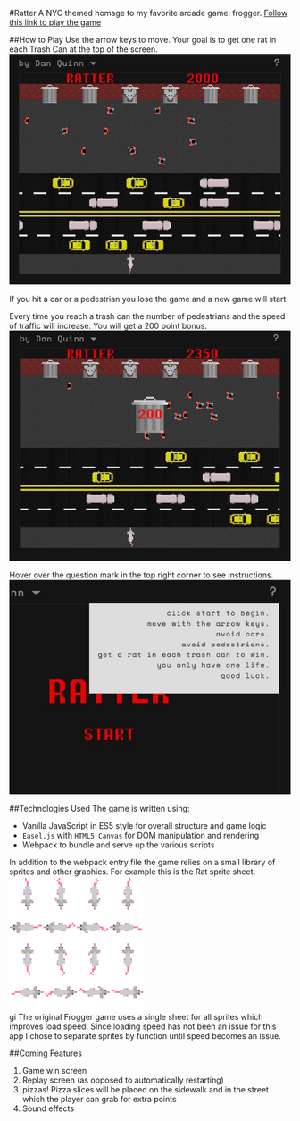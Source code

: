 #Ratter
A NYC themed homage to my favorite arcade game: frogger.
[Follow this link to play the game](https://danjquinn42.github.io/Ratter/)

##How to Play
Use the arrow keys to move. Your goal is to get one rat in each Trash Can at the top of the screen.
![mid game view](/app/assets/images/screenshot_midgame1.JPG)

If you hit a car or a pedestrian you lose the game and a new game will start.

Every time you reach a trash can the number of pedestrians and the speed of traffic will increase. You will get a 200 point bonus.
![mid game view](/app/assets/images/screenshot_bonus1.JPG)

Hover over the question mark in the top right corner to see instructions.
![play instructions](/app/assets/images/screenshot_instructions.JPG)

##Technologies Used
The game is written using:
- Vanilla JavaScript in ES5 style for overall structure and game logic
- `Easel.js` with `HTML5 Canvas` for DOM manipulation and rendering
- Webpack to bundle and serve up the various scripts

In addition to the webpack entry file the game relies on a small library of sprites and other graphics. For example this is the Rat sprite sheet.  
![rat sprite sheet](/app/assets/images/rat.png "Rat Sprite Sheet")  
gi
The original Frogger game uses a single sheet for all sprites which improves load speed. Since loading speed has not been an issue for this app I chose to separate sprites by function until speed becomes an issue.

##Coming Features
1) Game win screen
2) Replay screen (as opposed to automatically restarting)
3) pizzas! Pizza slices will be placed on the sidewalk and in the street which the player can grab for extra points
4) Sound effects
